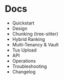 
# Docs
- Quickstart
- Design
- Chunking (tree-sitter)
- Hybrid Ranking
- Multi-Tenancy & Vault
- Tus Upload
- API
- Operations
- Troubleshooting
- Changelog
